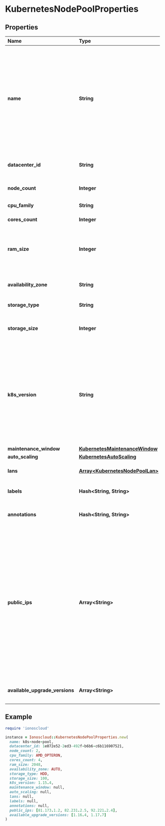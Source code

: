 # KubernetesNodePoolProperties

## Properties

| Name | Type | Description | Notes |
| :--- | :--- | :--- | :--- |
| **name** | **String** | A Kubernetes Node Pool Name. Valid Kubernetes Node Pool name must be 63 characters or less and must be empty or begin and end with an alphanumeric character \(\[a-z0-9A-Z\]\) with dashes \(-\), underscores \(\_\), dots \(.\), and alphanumerics between. |  |
| **datacenter\_id** | **String** | A valid uuid of the datacenter on which user has access |  |
| **node\_count** | **Integer** | Number of nodes part of the Node Pool |  |
| **cpu\_family** | **String** | A valid cpu family name |  |
| **cores\_count** | **Integer** | Number of cores for node |  |
| **ram\_size** | **Integer** | RAM size for node, minimum size 2048MB is recommended. Ram size must be set to multiple of 1024MB. |  |
| **availability\_zone** | **String** | The availability zone in which the target VM should exist |  |
| **storage\_type** | **String** | Hardware type of the volume |  |
| **storage\_size** | **Integer** | The size of the volume in GB. The size should be greater than 10GB. |  |
| **k8s\_version** | **String** | The kubernetes version in which a nodepool is running. This imposes restrictions on what kubernetes versions can be run in a cluster's nodepools. Additionally, not all kubernetes versions are viable upgrade targets for all prior versions. | \[optional\] |
| **maintenance\_window** | [**KubernetesMaintenanceWindow**](kubernetesmaintenancewindow.md) |  | \[optional\] |
| **auto\_scaling** | [**KubernetesAutoScaling**](kubernetesautoscaling.md) |  | \[optional\] |
| **lans** | [**Array&lt;KubernetesNodePoolLan&gt;**](kubernetesnodepoollan.md) | array of additional LANs attached to worker nodes | \[optional\] |
| **labels** | **Hash&lt;String, String&gt;** | map of labels attached to node pool | \[optional\] |
| **annotations** | **Hash&lt;String, String&gt;** | map of annotations attached to node pool | \[optional\] |
| **public\_ips** | **Array&lt;String&gt;** | Optional array of reserved public IP addresses to be used by the nodes. IPs must be from same location as the data center used for the node pool. The array must contain one extra IP than maximum number of nodes could be. \(nodeCount+1 if fixed node amount or maxNodeCount+1 if auto scaling is used\) The extra provided IP Will be used during rebuilding of nodes. | \[optional\] |
| **available\_upgrade\_versions** | **Array&lt;String&gt;** | List of available versions for upgrading the node pool | \[optional\] |

## Example

```ruby
require 'ionoscloud'

instance = Ionoscloud::KubernetesNodePoolProperties.new(
  name: k8s-node-pool,
  datacenter_id: 1e072e52-2ed3-492f-b6b6-c6b116907521,
  node_count: 2,
  cpu_family: AMD_OPTERON,
  cores_count: 4,
  ram_size: 2048,
  availability_zone: AUTO,
  storage_type: HDD,
  storage_size: 100,
  k8s_version: 1.15.4,
  maintenance_window: null,
  auto_scaling: null,
  lans: null,
  labels: null,
  annotations: null,
  public_ips: [81.173.1.2, 82.231.2.5, 92.221.2.4],
  available_upgrade_versions: [1.16.4, 1.17.7]
)
```

